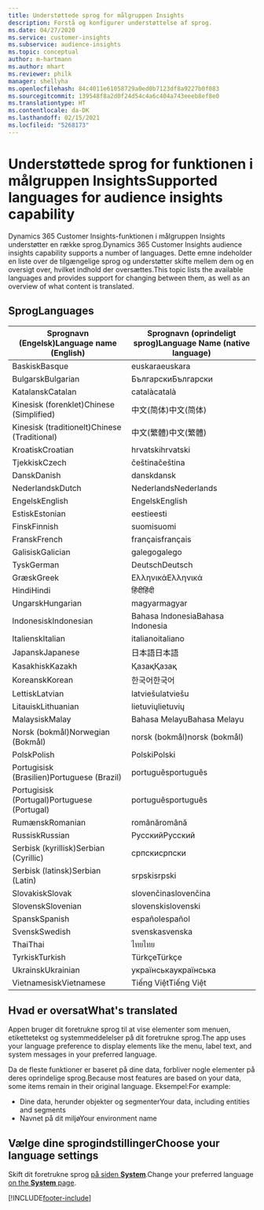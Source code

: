 ```yaml
---
title: Understøttede sprog for målgruppen Insights
description: Forstå og konfigurer understøttelse af sprog.
ms.date: 04/27/2020
ms.service: customer-insights
ms.subservice: audience-insights
ms.topic: conceptual
author: m-hartmann
ms.author: mhart
ms.reviewer: philk
manager: shellyha
ms.openlocfilehash: 84c4011e61058729a0ed0b7123df8a9227b0f083
ms.sourcegitcommit: 139548f8a2d0f24d54c4a6c404a743eeeb8ef8e0
ms.translationtype: HT
ms.contentlocale: da-DK
ms.lasthandoff: 02/15/2021
ms.locfileid: "5268173"
---
```

# <a name="supported-languages-for-audience-insights-capability"></a><span data-ttu-id="31e1f-103">Understøttede sprog for funktionen i målgruppen Insights</span><span class="sxs-lookup"><span data-stu-id="31e1f-103">Supported languages for audience insights capability</span></span>

<span data-ttu-id="31e1f-104">Dynamics 365 Customer Insights-funktionen i målgruppen Insights understøtter en række sprog.</span><span class="sxs-lookup"><span data-stu-id="31e1f-104">Dynamics 365 Customer Insights audience insights capability supports a number of languages.</span></span> <span data-ttu-id="31e1f-105">Dette emne indeholder en liste over de tilgængelige sprog og understøtter skifte mellem dem og en oversigt over, hvilket indhold der oversættes.</span><span class="sxs-lookup"><span data-stu-id="31e1f-105">This topic lists the available languages and provides support for changing between them, as well as an overview of what content is translated.</span></span>

## <a name="languages"></a><span data-ttu-id="31e1f-106">Sprog</span><span class="sxs-lookup"><span data-stu-id="31e1f-106">Languages</span></span>

| <span data-ttu-id="31e1f-107">Sprognavn (Engelsk)</span><span class="sxs-lookup"><span data-stu-id="31e1f-107">Language name (English)</span></span>|  <span data-ttu-id="31e1f-108">Sprognavn (oprindeligt sprog)</span><span class="sxs-lookup"><span data-stu-id="31e1f-108">Language Name (native language)</span></span> |
| ------------- | ------------- |
| <span data-ttu-id="31e1f-109">Baskisk</span><span class="sxs-lookup"><span data-stu-id="31e1f-109">Basque</span></span> | <span data-ttu-id="31e1f-110">euskara</span><span class="sxs-lookup"><span data-stu-id="31e1f-110">euskara</span></span> |
| <span data-ttu-id="31e1f-111">Bulgarsk</span><span class="sxs-lookup"><span data-stu-id="31e1f-111">Bulgarian</span></span> | <span data-ttu-id="31e1f-112">Български</span><span class="sxs-lookup"><span data-stu-id="31e1f-112">Български</span></span> |
| <span data-ttu-id="31e1f-113">Katalansk</span><span class="sxs-lookup"><span data-stu-id="31e1f-113">Catalan</span></span> | <span data-ttu-id="31e1f-114">català</span><span class="sxs-lookup"><span data-stu-id="31e1f-114">català</span></span> |
| <span data-ttu-id="31e1f-115">Kinesisk (forenklet)</span><span class="sxs-lookup"><span data-stu-id="31e1f-115">Chinese (Simplified)</span></span> | <span data-ttu-id="31e1f-116">中文(简体)</span><span class="sxs-lookup"><span data-stu-id="31e1f-116">中文(简体)</span></span> |
| <span data-ttu-id="31e1f-117">Kinesisk (traditionelt)</span><span class="sxs-lookup"><span data-stu-id="31e1f-117">Chinese (Traditional)</span></span> | <span data-ttu-id="31e1f-118">中文(繁體)</span><span class="sxs-lookup"><span data-stu-id="31e1f-118">中文(繁體)</span></span> |
| <span data-ttu-id="31e1f-119">Kroatisk</span><span class="sxs-lookup"><span data-stu-id="31e1f-119">Croatian</span></span> | <span data-ttu-id="31e1f-120">hrvatski</span><span class="sxs-lookup"><span data-stu-id="31e1f-120">hrvatski</span></span> |
| <span data-ttu-id="31e1f-121">Tjekkisk</span><span class="sxs-lookup"><span data-stu-id="31e1f-121">Czech</span></span> | <span data-ttu-id="31e1f-122">čeština</span><span class="sxs-lookup"><span data-stu-id="31e1f-122">čeština</span></span> |
| <span data-ttu-id="31e1f-123">Dansk</span><span class="sxs-lookup"><span data-stu-id="31e1f-123">Danish</span></span> | <span data-ttu-id="31e1f-124">dansk</span><span class="sxs-lookup"><span data-stu-id="31e1f-124">dansk</span></span> |
| <span data-ttu-id="31e1f-125">Nederlandsk</span><span class="sxs-lookup"><span data-stu-id="31e1f-125">Dutch</span></span> | <span data-ttu-id="31e1f-126">Nederlands</span><span class="sxs-lookup"><span data-stu-id="31e1f-126">Nederlands</span></span> |
| <span data-ttu-id="31e1f-127">Engelsk</span><span class="sxs-lookup"><span data-stu-id="31e1f-127">English</span></span> | <span data-ttu-id="31e1f-128">Engelsk</span><span class="sxs-lookup"><span data-stu-id="31e1f-128">English</span></span> |
| <span data-ttu-id="31e1f-129">Estisk</span><span class="sxs-lookup"><span data-stu-id="31e1f-129">Estonian</span></span> | <span data-ttu-id="31e1f-130">eesti</span><span class="sxs-lookup"><span data-stu-id="31e1f-130">eesti</span></span> |
| <span data-ttu-id="31e1f-131">Finsk</span><span class="sxs-lookup"><span data-stu-id="31e1f-131">Finnish</span></span> | <span data-ttu-id="31e1f-132">suomi</span><span class="sxs-lookup"><span data-stu-id="31e1f-132">suomi</span></span> |
| <span data-ttu-id="31e1f-133">Fransk</span><span class="sxs-lookup"><span data-stu-id="31e1f-133">French</span></span> | <span data-ttu-id="31e1f-134">français</span><span class="sxs-lookup"><span data-stu-id="31e1f-134">français</span></span> |
| <span data-ttu-id="31e1f-135">Galisisk</span><span class="sxs-lookup"><span data-stu-id="31e1f-135">Galician</span></span> | <span data-ttu-id="31e1f-136">galego</span><span class="sxs-lookup"><span data-stu-id="31e1f-136">galego</span></span> |
| <span data-ttu-id="31e1f-137">Tysk</span><span class="sxs-lookup"><span data-stu-id="31e1f-137">German</span></span> | <span data-ttu-id="31e1f-138">Deutsch</span><span class="sxs-lookup"><span data-stu-id="31e1f-138">Deutsch</span></span> |
| <span data-ttu-id="31e1f-139">Græsk</span><span class="sxs-lookup"><span data-stu-id="31e1f-139">Greek</span></span> | <span data-ttu-id="31e1f-140">Ελληνικά</span><span class="sxs-lookup"><span data-stu-id="31e1f-140">Ελληνικά</span></span> |
| <span data-ttu-id="31e1f-141">Hindi</span><span class="sxs-lookup"><span data-stu-id="31e1f-141">Hindi</span></span> | <span data-ttu-id="31e1f-142">हिंदी</span><span class="sxs-lookup"><span data-stu-id="31e1f-142">हिंदी</span></span> |
| <span data-ttu-id="31e1f-143">Ungarsk</span><span class="sxs-lookup"><span data-stu-id="31e1f-143">Hungarian</span></span> | <span data-ttu-id="31e1f-144">magyar</span><span class="sxs-lookup"><span data-stu-id="31e1f-144">magyar</span></span> |
| <span data-ttu-id="31e1f-145">Indonesisk</span><span class="sxs-lookup"><span data-stu-id="31e1f-145">Indonesian</span></span> | <span data-ttu-id="31e1f-146">Bahasa Indonesia</span><span class="sxs-lookup"><span data-stu-id="31e1f-146">Bahasa Indonesia</span></span> |
| <span data-ttu-id="31e1f-147">Italiensk</span><span class="sxs-lookup"><span data-stu-id="31e1f-147">Italian</span></span> | <span data-ttu-id="31e1f-148">italiano</span><span class="sxs-lookup"><span data-stu-id="31e1f-148">italiano</span></span> |
| <span data-ttu-id="31e1f-149">Japansk</span><span class="sxs-lookup"><span data-stu-id="31e1f-149">Japanese</span></span> | <span data-ttu-id="31e1f-150">日本語</span><span class="sxs-lookup"><span data-stu-id="31e1f-150">日本語</span></span> |
| <span data-ttu-id="31e1f-151">Kasakhisk</span><span class="sxs-lookup"><span data-stu-id="31e1f-151">Kazakh</span></span> | <span data-ttu-id="31e1f-152">Қазақ</span><span class="sxs-lookup"><span data-stu-id="31e1f-152">Қазақ</span></span> |
| <span data-ttu-id="31e1f-153">Koreansk</span><span class="sxs-lookup"><span data-stu-id="31e1f-153">Korean</span></span> | <span data-ttu-id="31e1f-154">한국어</span><span class="sxs-lookup"><span data-stu-id="31e1f-154">한국어</span></span> |
| <span data-ttu-id="31e1f-155">Lettisk</span><span class="sxs-lookup"><span data-stu-id="31e1f-155">Latvian</span></span> | <span data-ttu-id="31e1f-156">latviešu</span><span class="sxs-lookup"><span data-stu-id="31e1f-156">latviešu</span></span> |
| <span data-ttu-id="31e1f-157">Litauisk</span><span class="sxs-lookup"><span data-stu-id="31e1f-157">Lithuanian</span></span> | <span data-ttu-id="31e1f-158">lietuvių</span><span class="sxs-lookup"><span data-stu-id="31e1f-158">lietuvių</span></span> |
| <span data-ttu-id="31e1f-159">Malaysisk</span><span class="sxs-lookup"><span data-stu-id="31e1f-159">Malay</span></span> | <span data-ttu-id="31e1f-160">Bahasa Melayu</span><span class="sxs-lookup"><span data-stu-id="31e1f-160">Bahasa Melayu</span></span> |
| <span data-ttu-id="31e1f-161">Norsk (bokmål)</span><span class="sxs-lookup"><span data-stu-id="31e1f-161">Norwegian (Bokmål)</span></span> | <span data-ttu-id="31e1f-162">norsk (bokmål)</span><span class="sxs-lookup"><span data-stu-id="31e1f-162">norsk (bokmål)</span></span> |
| <span data-ttu-id="31e1f-163">Polsk</span><span class="sxs-lookup"><span data-stu-id="31e1f-163">Polish</span></span> | <span data-ttu-id="31e1f-164">Polski</span><span class="sxs-lookup"><span data-stu-id="31e1f-164">Polski</span></span> |
| <span data-ttu-id="31e1f-165">Portugisisk (Brasilien)</span><span class="sxs-lookup"><span data-stu-id="31e1f-165">Portuguese (Brazil)</span></span> | <span data-ttu-id="31e1f-166">português</span><span class="sxs-lookup"><span data-stu-id="31e1f-166">português</span></span> |
| <span data-ttu-id="31e1f-167">Portugisisk (Portugal)</span><span class="sxs-lookup"><span data-stu-id="31e1f-167">Portuguese (Portugal)</span></span> | <span data-ttu-id="31e1f-168">português</span><span class="sxs-lookup"><span data-stu-id="31e1f-168">português</span></span> |
| <span data-ttu-id="31e1f-169">Rumænsk</span><span class="sxs-lookup"><span data-stu-id="31e1f-169">Romanian</span></span> | <span data-ttu-id="31e1f-170">română</span><span class="sxs-lookup"><span data-stu-id="31e1f-170">română</span></span> |
| <span data-ttu-id="31e1f-171">Russisk</span><span class="sxs-lookup"><span data-stu-id="31e1f-171">Russian</span></span> | <span data-ttu-id="31e1f-172">Русский</span><span class="sxs-lookup"><span data-stu-id="31e1f-172">Русский</span></span> |
| <span data-ttu-id="31e1f-173">Serbisk (kyrillisk)</span><span class="sxs-lookup"><span data-stu-id="31e1f-173">Serbian (Cyrillic)</span></span> | <span data-ttu-id="31e1f-174">српски</span><span class="sxs-lookup"><span data-stu-id="31e1f-174">српски</span></span> |
| <span data-ttu-id="31e1f-175">Serbisk (latinsk)</span><span class="sxs-lookup"><span data-stu-id="31e1f-175">Serbian (Latin)</span></span> | <span data-ttu-id="31e1f-176">srpski</span><span class="sxs-lookup"><span data-stu-id="31e1f-176">srpski</span></span> |
| <span data-ttu-id="31e1f-177">Slovakisk</span><span class="sxs-lookup"><span data-stu-id="31e1f-177">Slovak</span></span> | <span data-ttu-id="31e1f-178">slovenčina</span><span class="sxs-lookup"><span data-stu-id="31e1f-178">slovenčina</span></span> |
| <span data-ttu-id="31e1f-179">Slovensk</span><span class="sxs-lookup"><span data-stu-id="31e1f-179">Slovenian</span></span> | <span data-ttu-id="31e1f-180">slovenski</span><span class="sxs-lookup"><span data-stu-id="31e1f-180">slovenski</span></span> |
| <span data-ttu-id="31e1f-181">Spansk</span><span class="sxs-lookup"><span data-stu-id="31e1f-181">Spanish</span></span> | <span data-ttu-id="31e1f-182">español</span><span class="sxs-lookup"><span data-stu-id="31e1f-182">español</span></span> |
| <span data-ttu-id="31e1f-183">Svensk</span><span class="sxs-lookup"><span data-stu-id="31e1f-183">Swedish</span></span> | <span data-ttu-id="31e1f-184">svenska</span><span class="sxs-lookup"><span data-stu-id="31e1f-184">svenska</span></span> |
| <span data-ttu-id="31e1f-185">Thai</span><span class="sxs-lookup"><span data-stu-id="31e1f-185">Thai</span></span> | <span data-ttu-id="31e1f-186">ไทย</span><span class="sxs-lookup"><span data-stu-id="31e1f-186">ไทย</span></span> |
| <span data-ttu-id="31e1f-187">Tyrkisk</span><span class="sxs-lookup"><span data-stu-id="31e1f-187">Turkish</span></span> | <span data-ttu-id="31e1f-188">Türkçe</span><span class="sxs-lookup"><span data-stu-id="31e1f-188">Türkçe</span></span> |
| <span data-ttu-id="31e1f-189">Ukrainsk</span><span class="sxs-lookup"><span data-stu-id="31e1f-189">Ukrainian</span></span> | <span data-ttu-id="31e1f-190">українська</span><span class="sxs-lookup"><span data-stu-id="31e1f-190">українська</span></span> |
| <span data-ttu-id="31e1f-191">Vietnamesisk</span><span class="sxs-lookup"><span data-stu-id="31e1f-191">Vietnamese</span></span> | <span data-ttu-id="31e1f-192">Tiếng Việt</span><span class="sxs-lookup"><span data-stu-id="31e1f-192">Tiếng Việt</span></span> |

## <a name="whats-translated"></a><span data-ttu-id="31e1f-193">Hvad er oversat</span><span class="sxs-lookup"><span data-stu-id="31e1f-193">What's translated</span></span>

<span data-ttu-id="31e1f-194">Appen bruger dit foretrukne sprog til at vise elementer som menuen, etikettetekst og systemmeddelelser på dit foretrukne sprog.</span><span class="sxs-lookup"><span data-stu-id="31e1f-194">The app uses your language preference to display elements like the menu, label text, and system messages in your preferred language.</span></span>

<span data-ttu-id="31e1f-195">Da de fleste funktioner er baseret på dine data, forbliver nogle elementer på deres oprindelige sprog.</span><span class="sxs-lookup"><span data-stu-id="31e1f-195">Because most features are based on your data, some items remain in their original language.</span></span> <span data-ttu-id="31e1f-196">Eksempel:</span><span class="sxs-lookup"><span data-stu-id="31e1f-196">For example:</span></span>

- <span data-ttu-id="31e1f-197">Dine data, herunder objekter og segmenter</span><span class="sxs-lookup"><span data-stu-id="31e1f-197">Your data, including entities and segments</span></span>
- <span data-ttu-id="31e1f-198">Navnet på dit miljø</span><span class="sxs-lookup"><span data-stu-id="31e1f-198">Your environment name</span></span>

## <a name="choose-your-language-settings"></a><span data-ttu-id="31e1f-199">Vælge dine sprogindstillinger</span><span class="sxs-lookup"><span data-stu-id="31e1f-199">Choose your language settings</span></span>  

<span data-ttu-id="31e1f-200">Skift dit foretrukne sprog [på siden **System**](system.md).</span><span class="sxs-lookup"><span data-stu-id="31e1f-200">Change your preferred language [on the **System** page](system.md).</span></span>


[!INCLUDE[footer-include](../includes/footer-banner.md)]